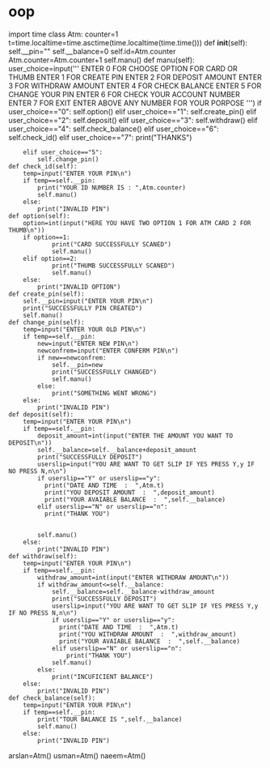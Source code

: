 # oop


import time
class Atm:
    counter=1
    t=time.localtime=time.asctime(time.localtime(time.time()))
    def __init__(self):
        self.__pin=""
        self.__balance=0
        self.id=Atm.counter
        Atm.counter=Atm.counter+1
        self.manu()
    def manu(self):
        user_choice=input('''
                             ENTER 0 FOR CHOOSE OPTION FOR CARD OR THUMB
                             ENTER 1 FOR CREATE PIN
                             ENTER 2 FOR DEPOSIT AMOUNT
                             ENTER 3 FOR WITHDRAW AMOUNT
                             ENTER 4 FOR CHECK BALANCE
                             ENTER 5 FOR CHANGE YOUR PIN
                             ENTER 6 FOR CHECK YOUR ACCOUNT NUMBER
                             ENTER 7 FOR EXIT
                             ENTER ABOVE ANY NUMBER FOR YOUR PORPOSE
                             ''')
        if user_choice=="0":
            self.option()
        elif user_choice=="1":
            self.create_pin()
        elif user_choice=="2":
            self.deposit()
        elif user_choice=="3":
            self.withdraw()
        elif user_choice=="4":
            self.check_balance()
        elif user_choice=="6":
            self.check_id()
        elif user_choice=="7":
            print("THANKS")
        
        elif user_choice=="5":
            self.change_pin()
    def check_id(self):
        temp=input("ENTER YOUR PIN\n")
        if temp==self.__pin:
            print("YOUR ID NUMBER IS : ",Atm.counter)
            self.manu()
        else:
            print("INVALID PIN")
    def option(self):
        option=int(input("HERE YOU HAVE TWO OPTION 1 FOR ATM CARD 2 FOR THUMB\n"))
        if option==1:
                print("CARD SUCCESSFULLY SCANED")
                self.manu()
        elif option==2:
                print("THUMB SUCCESSFULLY SCANED")
                self.manu()
        else:
            print("INVALID OPTION")
    def create_pin(self):
        self.__pin=input("ENTER YOUR PIN\n")
        print("SUCCESSFULLY PIN CREATED")
        self.manu()
    def change_pin(self):
        temp=input("ENTER YOUR OLD PIN\n")
        if temp==self.__pin:
            new=input("ENTER NEW PIN\n")
            newconfrem=input("ENTER CONFERM PIN\n")
            if new==newconfrem:
                self.__pin=new
                print("SUCCESSFULLY CHANGED")
                self.manu()
            else:
                print("SOMETHING WENT WRONG")
        else:
            print("INVALID PIN")
    def deposit(self):
        temp=input("ENTER YOUR PIN\n")
        if temp==self.__pin:
            deposit_amount=int(input("ENTER THE AMOUNT YOU WANT TO DEPOSIT\n"))
            self.__balance=self.__balance+deposit_amount
            print("SUCCESSFULLY DEPOSIT")
            userslip=input("YOU ARE WANT TO GET SLIP IF YES PRESS Y,y IF NO PRESS N,n\n")
            if userslip=="Y" or userslip=="y":
              print("DATE AND TIME  :  ",Atm.t)
              print("YOU DEPOSIT AMOUNT  :  ",deposit_amount)
              print("YOUR AVAIABLE BALANCE  :  ",self.__balance)
            elif userslip=="N" or userslip=="n":
              print("THANK YOU")
              
        
            self.manu()
        else:
            print("INVALID PIN")
    def withdraw(self):
        temp=input("ENTER YOUR PIN\n")
        if temp==self.__pin:
            withdraw_amount=int(input("ENTER WITHDRAW AMOUNT\n"))
            if withdraw_amount<=self.__balance:
                self.__balance=self.__balance-withdraw_amount
                print("SUCCESSFULLY DEPOSIT")
                userslip=input("YOU ARE WANT TO GET SLIP IF YES PRESS Y,y IF NO PRESS N,n\n")
                if userslip=="Y" or userslip=="y":
                  print("DATE AND TIME  :  ",Atm.t)
                  print("YOU WITHDRAW AMOUNT  :  ",withdraw_amount)
                  print("YOUR AVAIABLE BALANCE  :  ",self.__balance)
                elif userslip=="N" or userslip=="n":
                    print("THANK YOU")
                self.manu()
            else:
                print("INCUFICIENT BALANCE")
        else:
            print("INVALID PIN")
    def check_balance(self):
        temp=input("ENTER YOUR PIN\n")
        if temp==self.__pin:
            print("TOUR BALANCE IS ",self.__balance)
            self.manu()
        else:
            print("INVALID PIN")
arslan=Atm()
usman=Atm()
naeem=Atm()
                
        

